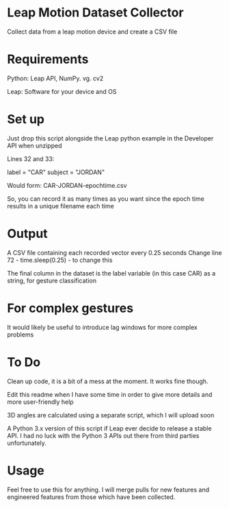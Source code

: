 # Leap Motion Dataset Collector
Collect data from a leap motion device and create a CSV file

# Requirements
Python: Leap API, NumPy. vg. cv2

Leap: Software for your device and OS 

# Set up
Just drop this script alongside the Leap python example in the Developer API when unzipped

Lines 32 and 33:

label = "CAR"
subject = "JORDAN"

Would form:
CAR-JORDAN-epochtime.csv

So, you can record it as many times as you want since the epoch time results in a unique filename each time

# Output
A CSV file containing each recorded vector every 0.25 seconds 
Change line 72 - time.sleep(0.25) - to change this

The final column in the dataset is the label variable (in this case CAR) as a string, for gesture classification


# For complex gestures
It would likely be useful to introduce lag windows for more complex problems

# To Do
Clean up code, it is a bit of a mess at the moment. It works fine though. 

Edit this readme when I have some time in order to give more details and more user-friendly help

3D angles are calculated using a separate script, which I will upload soon

A Python 3.x version of this script if Leap ever decide to release a stable API. I had no luck with the Python 3 APIs out there from third parties unfortunately. 

# Usage
Feel free to use this for anything. I will merge pulls for new features and engineered features from those which have been collected. 
